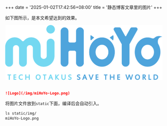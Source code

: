 +++
date = '2025-01-02T17:42:56+08:00'
title = '静态博客文章里的图片'
+++

如下图所示，是本文希望达到的效果。

![Logo](/img/miHoYo-Logo.png)


```markdown

![Logo](/img/miHoYo-Logo.png)

```

将图片文件放到`static`下面，编译后会自动引入。

```shell
ls static/img/
miHoYo-Logo.png
```

